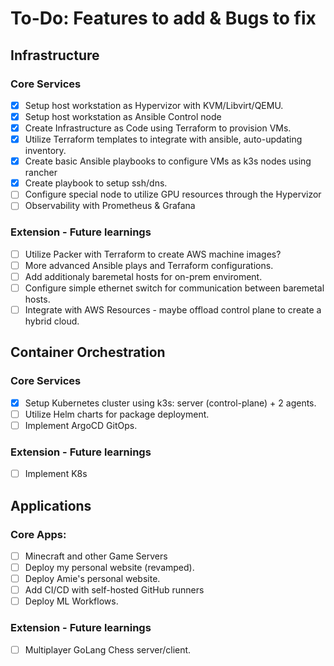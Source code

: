 # To-Do: Features to add & Bugs to fix

## Infrastructure

### Core Services

- [x] Setup host workstation as Hypervizor with KVM/Libvirt/QEMU.
- [x] Setup host workstation as Ansible Control node
- [x] Create Infrastructure as Code using Terraform to provision VMs.
- [x] Utilize Terraform templates to integrate with ansible, auto-updating inventory.
- [x] Create basic Ansible playbooks to configure VMs as k3s nodes using rancher
- [x] Create playbook to setup ssh/dns.
- [ ] Configure special node to utilize GPU resources through the Hypervizor
- [ ] Observability with Prometheus & Grafana

### Extension - Future learnings

- [ ] Utilize Packer with Terraform to create AWS machine images?
- [ ] More advanced Ansible plays and Terraform configurations.
- [ ] Add additionaly baremetal hosts for on-prem enviroment.
- [ ] Configure simple ethernet switch for communication between baremetal hosts.
- [ ] Integrate with AWS Resources - maybe offload control plane to create a hybrid cloud.

## Container Orchestration

### Core Services

- [x] Setup Kubernetes cluster using k3s: server (control-plane) + 2 agents.
- [ ] Utilize Helm charts for package deployment.
- [ ] Implement ArgoCD GitOps.

### Extension - Future learnings

- [ ] Implement K8s

## Applications

### Core Apps:

- [ ] Minecraft and other Game Servers
- [ ] Deploy my personal website (revamped).
- [ ] Deploy Amie's personal website.
- [ ] Add CI/CD with self-hosted GitHub runners
- [ ] Deploy ML Workflows.

### Extension - Future learnings

- [ ] Multiplayer GoLang Chess server/client.
